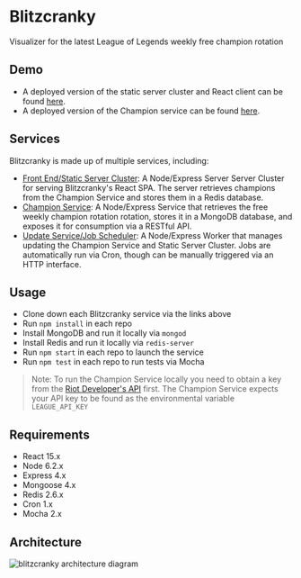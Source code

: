 # Blitzcranky
Visualizer for the latest League of Legends weekly free champion rotation

## Demo
- A deployed version of the static server cluster and React client can be found [here](https://blitzcranky.herokuapp.com).
- A deployed version of the Champion service can be found [here](https://blitzcranky-champion.herokuapp.com/api/champions).

## Services
Blitzcranky is made up of multiple services, including:
- [Front End/Static Server Cluster](https://github.com/zlester/blitzcranky): A Node/Express Server Server Cluster for serving Blitzcranky's React SPA. The server retrieves champions from the Champion Service and stores them in a Redis database.
- [Champion Service](https://github.com/zlester/blitzcranky-champion): A Node/Express Service that retrieves the free weekly champion rotation rotation, stores it in a MongoDB database, and exposes it for consumption via a RESTful API.
- [Update Service/Job Scheduler](https://github.com/zlester/blitzcranky-worker): A Node/Express Worker that manages updating the Champion Service and Static Server Cluster. Jobs are automatically run via Cron, though can be manually triggered via an HTTP interface.

## Usage
- Clone down each Blitzcranky service via the links above
- Run `npm install` in each repo
- Install MongoDB and run it locally via `mongod`
- Install Redis and run it locally via `redis-server`
- Run `npm start` in each repo to launch the service
- Run `npm test` in each repo to run tests via Mocha

> Note: To run the Champion Service locally you need to obtain a key from the [Riot Developer's API](https://developer.riotgames.com/) first. The Champion Service expects your API key to be found as the environmental variable `LEAGUE_API_KEY`

## Requirements
- React 15.x
- Node 6.2.x
- Express 4.x
- Mongoose 4.x
- Redis 2.6.x
- Cron 1.x
- Mocha 2.x

## Architecture
![blitzcranky architecture diagram](http://i.imgur.com/OQXnuJZ.png "Blitzcranky Architecture Diagram")
